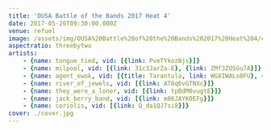 ```yaml
---
title: 'OUSA Battle of the Bands 2017 Heat 4'
date: 2017-05-26T09:30:00.000Z
venue: refuel
image: /assets/img/OUSA%20Battle%20of%20the%20Bands%202017%20Heat%204/cover.jpg
aspectratio: threebytwo
artists:
    - {name: tongue_tied, vid: [{link: PveTYkozNjs}]}
    - {name: milpool, vid: [{link: 31c3JarZa-E}, {link: ZMf3ZOSGu7A}]}
    - {name: agent_ewok, vid: [{title: Tarantula, link: WG8IWALs0FU}, {title: 'Like a King', link: WTCwI2hW1dM}]}
    - {name: river_of_jewels, vid: [{link: AT8q6vGTNXc}]}
    - {name: they_were_a_loner, vid: [{link: tpBdM0vugtE}]}
    - {name: jack_berry_band, vid: [{link: m86JAYK0EFg}]}
    - {name: coriolis, vid: [{link: Q_da1QJ7si8}]}
cover: ./cover.jpg
---
```


